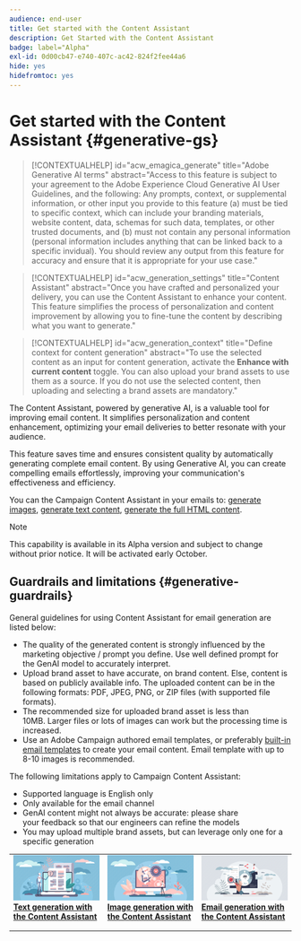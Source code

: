 ```yaml
---
audience: end-user
title: Get started with the Content Assistant
description: Get Started with the Content Assistant
badge: label="Alpha"
exl-id: 0d00cb47-e740-407c-ac42-824f2fee44a6
hide: yes
hidefromtoc: yes
---
```

# Get started with the Content Assistant {#generative-gs}


>[!CONTEXTUALHELP]
>id="acw_emagica_generate"
>title="Adobe Generative AI terms"
>abstract="Access to this feature is subject to your agreement to the Adobe Experience Cloud Generative AI User Guidelines, and the following: Any prompts, context, or supplemental information, or other input you provide to this feature (a) must be tied to specific context, which can include your branding materials, website content, data, schemas for such data, templates, or other trusted documents, and (b) must not contain any personal information (personal information includes anything that can be linked back to a specific invidual). You should review any output from this feature for accuracy and ensure that it is appropriate for your use case."

<!--
"
>additional-url="https://www.adobe.com/legal/licenses-terms/adobe-gen-ai-user-guidelines.html" text="Adobe Generative AI User Guidelines"
-->

>[!CONTEXTUALHELP]
>id="acw_generation_settings"
>title="Content Assistant"
>abstract="Once you have crafted and personalized your delivery, you can use the Content Assistant to enhance your content. This feature simplifies the process of personalization and content improvement by allowing you to fine-tune the content by describing what you want to generate."


>[!CONTEXTUALHELP]
>id="acw_generation_context"
>title="Define context for content generation"
>abstract="To use the selected content as an input for content generation, activate the **Enhance with current content** toggle. You can also upload your brand assets to use them as a source. If you do not use the selected content, then uploading and selecting a brand assets are mandatory."

The Content Assistant, powered by generative AI, is a valuable tool for improving email content. It simplifies personalization and content enhancement, optimizing your email deliveries to better resonate with your audience. 

This feature saves time and ensures consistent quality by automatically generating complete email content. By using Generative AI, you can create compelling emails effortlessly, improving your communication's effectiveness and efficiency.


You can the Campaign Content Assistant in your emails to: [generate images](generative-image.md), [generate text content](generative-content.md), [generate the full HTML content](generative-email.md). 

>[!NOTE]
>
>This capability is available in its Alpha version and subject to change without prior notice. It will be activated early October.

## Guardrails and limitations {#generative-guardrails}

General guidelines for using Content Assistant for email generation are listed below:

* The quality of the generated content is strongly influenced by the marketing objective / prompt you define. Use well defined prompt for the GenAI model to accurately interpret. 
* Upload brand asset to have accurate, on brand content. Else, content is based on publicly available info. The uploaded content can be in the following formats: PDF, JPEG, PNG, or ZIP files (with supported file formats).
* The recommended size for uploaded brand asset is less than 10MB. Larger files or lots of images can work but the processing time is increased.
* Use an Adobe Campaign authored email templates, or preferably [built-in email templates](../email/create-email-templates.md) to create your email content. Email template with up to 8-10 images is recommended.


The following limitations apply to Campaign Content Assistant:

* Supported language is English only
* Only available for the email channel
* GenAI content might not always be accurate: please share your feedback so that our engineers can refine the models
* You may upload multiple brand assets, but can leverage only one for a specific generation



<table style="table-layout:fixed"><tr style="border: 0;">
<td>
<a href="generative-content.md">
<img alt="Text generation" src="assets/do-not-localize/text-genai.jpeg">
</a>
<div>
<a href="generative-content.md"><strong>Text generation with the Content Assistant</strong></a>
</div>
<p>
</td>
<td>
<a href="generative-image.md">
<img alt="Image generation" src="assets/do-not-localize/image-genai.jpeg">
</a>
<div><a href="generative-image.md"><strong>Image generation with the Content Assistant</strong>
</div>
<p>
</td>
<td>
<a href="generative-email.md">
<img alt="Email generation" src="assets/do-not-localize/email-genai.jpeg">
</a>
<div>
<a href="generative-email.md"><strong>Email generation with the Content Assistant</strong></a>
</div>
<p></td>
</tr></table>

